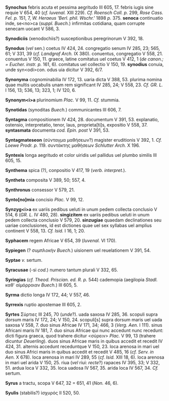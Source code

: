 **Synochus** febris acuta et pessima aegritudo III 605, 17. febris iugis
sine requie V 654, 40 (*cf. luvenal.* XIII 229). *Cf. Roensch Coll. p.*
299, *Rose Cass. Fel. p.* 151, 7, *W. Heraeus 'Berl. phil. Wschr.'* 1898
*p.* 375. **senoca** continuatio inde, se\<no\>ca (*suppl. Buech.*)
infirmitas cotidiana, quam corrupte senecam uocant V 586, 3.

**Synodiciis** (xenodochiis?) susceptionibus peregrinorum V 392, 18.

**Synodus** (*vel* sen.) coetus IV 424, 24. congregatio senum IV 285,
23; 565, 61; V 331, 39 (*cf. Landgraf Arch.* IX 380). conuentus,
congregatio V 558, 21. conuentus V 150, 11. graece, latine comitatus uel
coetus V 412, 1 (*de canon.; = Eucher. instr. p.* 161, 6). comitatus uel
collectio V 150, 19. **synodius** conuia, unde syn\<odi\>con. odus uia
dicitur V 392, 6/7.

**Synonyma** cognominabilia IV 172, 13. uaria dicta V 388, 53. plurima
nomina quae multis uocabulis unam rem significant IV 285, 24; V 558, 23.
*Cf. GR. L.* I 156, 13; 536, 13; 323, 1; IV 120, 6.

**Synonym\<i\>a** plurinomium *Plac.* V 99, 11. *Cf.* stummia.

**Synotidas** (synoditas *Buech.*) communicantes III 606, 7.

**Syntagma** compositionem IV 424, 28. documentum V 391, 53. explanatio,
ostensio, interpretatio, tenor, laus, proprieta[ti]s, expositio V 558,
37. **syntasmata** documenta *cod. Epin. post* V 391, 53.

**Syntagmateseon** (σύνταγμα μαθήσεων?) magister eruditionis V 392, 1.
*Cf. Loewe Prodr. p.* 119. συντάκτης μαθήσεων *Schlutter Arch.* X 196.

**Syntexis** longa aegritudo et color uiridis uel pallidus uel plumbo
similis III 605, 15.

**Synthema** spica (?), conpositio V 417, 19 (*verb. interpret.*).

**Syntheta** composita V 389, 50; 557, 4.

**Synthronus** consessor V 579, 21.

**Synto[no]mia** concisio *Plac.* V 99, 12.

**Synzyg\<i\>a** ex uariis pedibus ueluti in unum pedem collecta
conclusio V 514, 6 (*GR. L.* IV 480, 28). **singizitem** ex uariis
pedibus ueluti in unum pedem collecta conclusio V 579, 20. **sinzugiae**
quaedam declinationes seu uariae conclusiones, id est dictiones quae uel
sex syllabas uel amplius continent V 558, 13. *Cf. Isid.* I 16, 1; 20.

**Syphacem** regem Africae V 654, 39 (*Iuvenal.* VI 170).

**Sypiegen** (? συμπλοκήν *Buech.*) uisionem uel reuelationem V 391, 54.

**Syptae** *v.* sertum.

**Syracusae** (-si *cod.*) numero tantum plurali V 332, 65.

**Syringias** (*cf. Theod. Priscian. ed. R. p.* 544) cademopia
(aegilopia *Stadl.* καθ' αἱμόρροιαν *Buech.*) III 605, 5.

**Syrma** dictio longa IV 172, 44; V 557, 46.

**Syrrexis** ruptio apostemae III 605, 2.

**Syrtes** Σύρτιες III 245, 70 (*unde*?). uada saxosa IV 285, 36.
scopuli supra dorsum maris IV 172, 24; V 150, 24. scopuli[s] supra
dorsum maris uel uada saxosa V 558, 7. duo sinus Africae IV 171, 34;
466, 3 (*Verg. Aen.* I 111). sinus Africani maris IV 181, 7. duo sinus
Africae qui nunc accedunt nunc recedunt: dicti figura graeca, quod
trahere dicitur \<σύρειν\> *Plac.* V 99, 13 (trahere dicuntur
*Deuerling*). duos sinus Africae maris in quibus accedit et recedit IV
424, 31. alternis accedunt receduntque V 150, 23. loca arenosa in mari
uel duo sinus Africi maris in quibus accedit et recedit V 485, 16 (*cf.
Serv. in Aen.* X 678). loca arenosa in mari IV 289, 55 (*cf. Isid.* XIII
18, 6). loca arenosa in mari uel arida V 150, 25. riua (*vel* riui:
*recte*?) rapaces IV 395, 33; V 332, 51. ardua loca V 332, 35. loca
uadosa IV 567, 35. arida loca IV 567, 34. *Cf.* sertum.

**Syrus** a tractu, scopa V 647, 32 = 651, 41 (*Non.* 46, 6).

**Syulis** (stabilis?) ἰσχυρός II 520, 50.

